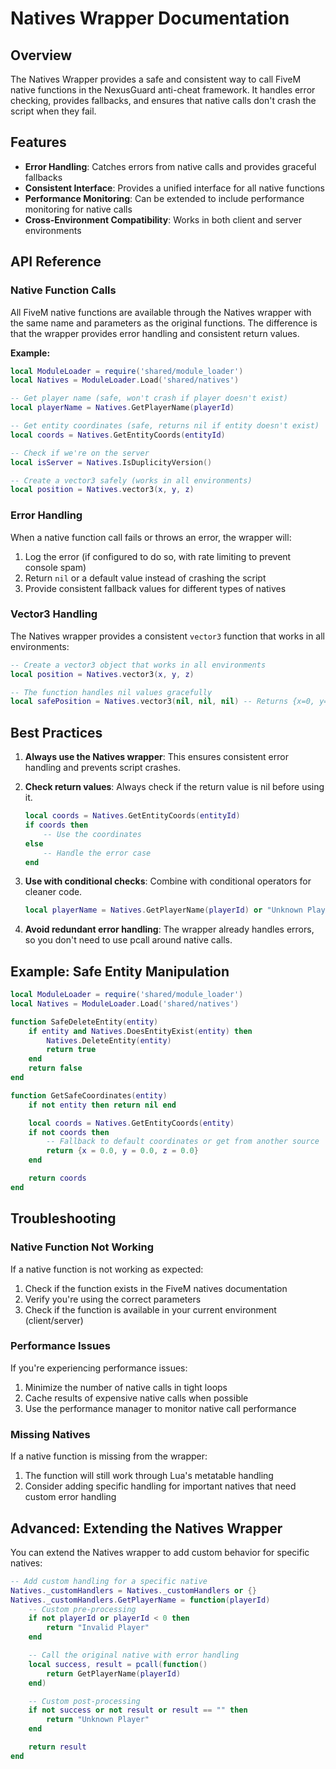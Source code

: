 # Natives Wrapper Documentation

## Overview

The Natives Wrapper provides a safe and consistent way to call FiveM native functions in the NexusGuard anti-cheat framework. It handles error checking, provides fallbacks, and ensures that native calls don't crash the script when they fail.

## Features

- **Error Handling**: Catches errors from native calls and provides graceful fallbacks
- **Consistent Interface**: Provides a unified interface for all native functions
- **Performance Monitoring**: Can be extended to include performance monitoring for native calls
- **Cross-Environment Compatibility**: Works in both client and server environments

## API Reference

### Native Function Calls

All FiveM native functions are available through the Natives wrapper with the same name and parameters as the original functions. The difference is that the wrapper provides error handling and consistent return values.

**Example:**
```lua
local ModuleLoader = require('shared/module_loader')
local Natives = ModuleLoader.Load('shared/natives')

-- Get player name (safe, won't crash if player doesn't exist)
local playerName = Natives.GetPlayerName(playerId)

-- Get entity coordinates (safe, returns nil if entity doesn't exist)
local coords = Natives.GetEntityCoords(entityId)

-- Check if we're on the server
local isServer = Natives.IsDuplicityVersion()

-- Create a vector3 safely (works in all environments)
local position = Natives.vector3(x, y, z)
```

### Error Handling

When a native function call fails or throws an error, the wrapper will:

1. Log the error (if configured to do so, with rate limiting to prevent console spam)
2. Return `nil` or a default value instead of crashing the script
3. Provide consistent fallback values for different types of natives

### Vector3 Handling

The Natives wrapper provides a consistent `vector3` function that works in all environments:

```lua
-- Create a vector3 object that works in all environments
local position = Natives.vector3(x, y, z)

-- The function handles nil values gracefully
local safePosition = Natives.vector3(nil, nil, nil) -- Returns {x=0, y=0, z=0}
```

## Best Practices

1. **Always use the Natives wrapper**: This ensures consistent error handling and prevents script crashes.

2. **Check return values**: Always check if the return value is nil before using it.
   ```lua
   local coords = Natives.GetEntityCoords(entityId)
   if coords then
       -- Use the coordinates
   else
       -- Handle the error case
   end
   ```

3. **Use with conditional checks**: Combine with conditional operators for cleaner code.
   ```lua
   local playerName = Natives.GetPlayerName(playerId) or "Unknown Player"
   ```

4. **Avoid redundant error handling**: The wrapper already handles errors, so you don't need to use pcall around native calls.

## Example: Safe Entity Manipulation

```lua
local ModuleLoader = require('shared/module_loader')
local Natives = ModuleLoader.Load('shared/natives')

function SafeDeleteEntity(entity)
    if entity and Natives.DoesEntityExist(entity) then
        Natives.DeleteEntity(entity)
        return true
    end
    return false
end

function GetSafeCoordinates(entity)
    if not entity then return nil end

    local coords = Natives.GetEntityCoords(entity)
    if not coords then
        -- Fallback to default coordinates or get from another source
        return {x = 0.0, y = 0.0, z = 0.0}
    end

    return coords
end
```

## Troubleshooting

### Native Function Not Working

If a native function is not working as expected:
1. Check if the function exists in the FiveM natives documentation
2. Verify you're using the correct parameters
3. Check if the function is available in your current environment (client/server)

### Performance Issues

If you're experiencing performance issues:
1. Minimize the number of native calls in tight loops
2. Cache results of expensive native calls when possible
3. Use the performance manager to monitor native call performance

### Missing Natives

If a native function is missing from the wrapper:
1. The function will still work through Lua's metatable handling
2. Consider adding specific handling for important natives that need custom error handling

## Advanced: Extending the Natives Wrapper

You can extend the Natives wrapper to add custom behavior for specific natives:

```lua
-- Add custom handling for a specific native
Natives._customHandlers = Natives._customHandlers or {}
Natives._customHandlers.GetPlayerName = function(playerId)
    -- Custom pre-processing
    if not playerId or playerId < 0 then
        return "Invalid Player"
    end

    -- Call the original native with error handling
    local success, result = pcall(function()
        return GetPlayerName(playerId)
    end)

    -- Custom post-processing
    if not success or not result or result == "" then
        return "Unknown Player"
    end

    return result
end
```

